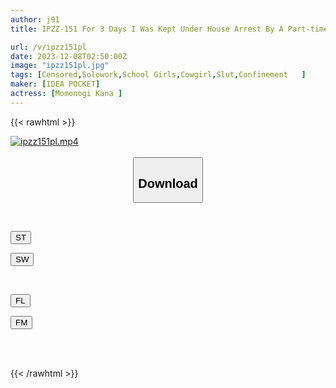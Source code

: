 ```yaml
---
author: j91
title: IPZZ-151 For 3 Days I Was Kept Under House Arrest By A Part-time Girl Who Loved Me Too Much, And I Continued To Be Raped By A Psychopath J〇...Kana Momonogi

url: /v/ipzz151pl
date: 2023-12-08T02:50:00Z
image: "ipzz151pl.jpg"
tags: [Censored,Solowork,School Girls,Cowgirl,Slut,Confinement	 ]
maker: [IDEA POCKET]
actress: [Momonogi Kana ]
---
```



{{< rawhtml >}}

<div class="video" data-videoid="vglvY43Y73U4OBY">
    <a href="javascript:;">
        <img src="/v/ipzz151pl/ipzz151pl.jpg" width="WIDTH" height="HEIGHT" alt="ipzz151pl.mp4" loading="lazy">
    </a>
</div>

<script type="text/javascript" src="https://j91.asia/asset/on-demand-st.js"></script>

<br>
  <link rel="stylesheet" href="https://j91.asia/asset/bs5.css">
  
  <center>
  <button class="btn btn-primary" type="button" data-bs-toggle="collapse" data-bs-target=".multi-collapse" aria-expanded="false" aria-controls="multiCollapseExample1 multiCollapseExample2"><h2>Download</h2></button></center>
</p>
<div class="row">
  <div class="col">
    <div class="collapse multi-collapse" id="multiCollapseExample1">
      <div class="card card-body">
	      	      <br>
<div class="buttons">  
<p><a href="https://streamtape.to/v/vglvY43Y73U4OBY" target="_blank"><button class="btn-hover color-3"><i class="fa fa-download"></i> ST</button></a></p>
<p><a href="https://flaswish.com/pqm2976ugcaf" target="_blank"><button class="btn-hover color-2"><i class="fa fa-download"></i> SW</button></a></p></div>
    </div>
  </div>
</div>
  <div class="col">
    <div class="collapse multi-collapse" id="multiCollapseExample2">
      <div class="card card-body">
	      <br>
<div class="buttons">
<p><a href="javascript:;" target="_blank"><button class="btn-hover color-9"><i class="fa fa-download"></i> FL</button></a></p>
<p><a href="javascript:;" target="_blank"><button class="btn-hover color-8"><i class="fa fa-download"></i> FM</button></a></p></div>
<br><br>
      </div>
    </div>
  </div>
</div>

{{< /rawhtml >}}